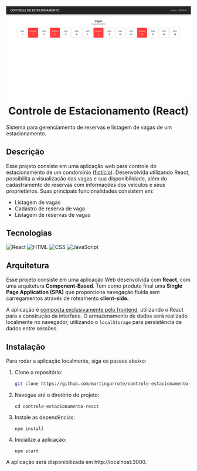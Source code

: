 <h1 align="center">
  <img src="./src/assets/controle-estacionamento-react.gif" height="auto" width="auto" alt="" /><br>
  Controle de Estacionamento (React)
</h1>

Sistema para gerenciamento de reservas e listagem de vagas de um estacionamento.

## Descrição

Esse projeto consiste em uma aplicação web para controle do estacionamento de um condomínio (<u>fictício</u>). Desenvolvida utilizando React, possibilita a visualização das vagas e sua disponibilidade, além do cadastramento de reservas com informações dos veículos e seus proprietários. Suas principais funcionalidades consistem em:

- Listagem de vagas
- Cadastro de reserva de vaga
- Listagem de reservas de vagas

## Tecnologias
![React](https://img.shields.io/badge/React-61DAFB?style=for-the-badge&logo=react&logoColor=black)
![HTML](https://img.shields.io/badge/HTML5-E34F26?style=for-the-badge&logo=html5&logoColor=white)
![CSS](https://img.shields.io/badge/CSS3-1572B6?style=for-the-badge&logo=css3&logoColor=white)
![JavaScript](https://img.shields.io/badge/JavaScript-323330?style=for-the-badge&logo=JavaScript&logoColor=F7DF1E)

## Arquitetura

Esse projeto consiste em uma aplicação Web desenvolvida com **React**, com uma arquitetura **Component-Based**. Tem como produto final uma **Single Page Application (SPA)** que proporciona navegação fluída sem carregamentos através de roteamento **client-side.**

A aplicação é <u>composta exclusivamente pelo frontend</u>, utilizando o React para a construção da interface. O armazenamento de dados será realizado localmente no navegador, utilizando o `localStorage` para persistência de dados entre sessões.

## Instalação

Para rodar a aplicação localmente, siga os passos abaixo:

1. Clone o repositório:
   ```bash
   git clone https://github.com/martingarrote/controle-estacionamento-react.git
   ```

2. Navegue até o diretório do projeto:
    ```base
    cd controle-estacionamento-react
    ```

3. Instale as dependências:
    ```base
    npm install
    ```

4. Inicialize a aplicação:
    ```base
    npm start
    ```

A aplicação será disponibilizada em http://localhost:3000.
